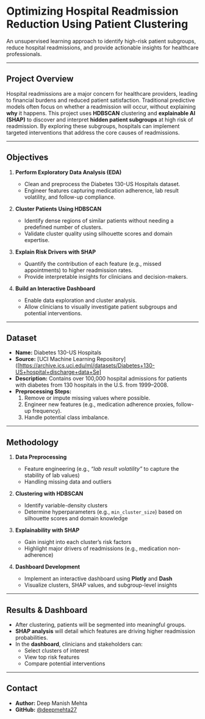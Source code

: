 # Optimizing Hospital Readmission Reduction Using Patient Clustering

An unsupervised learning approach to identify high-risk patient subgroups, reduce hospital readmissions, and provide actionable insights for healthcare professionals.

---

## Project Overview
Hospital readmissions are a major concern for healthcare providers, leading to financial burdens and reduced patient satisfaction. Traditional predictive models often focus on whether a readmission will occur, without explaining **why** it happens. This project uses **HDBSCAN** clustering and **explainable AI (SHAP)** to discover and interpret **hidden patient subgroups** at high risk of readmission. By exploring these subgroups, hospitals can implement targeted interventions that address the core causes of readmissions.

---

## Objectives
1. **Perform Exploratory Data Analysis (EDA)**  
   - Clean and preprocess the Diabetes 130-US Hospitals dataset.  
   - Engineer features capturing medication adherence, lab result volatility, and follow-up compliance.

2. **Cluster Patients Using HDBSCAN**  
   - Identify dense regions of similar patients without needing a predefined number of clusters.  
   - Validate cluster quality using silhouette scores and domain expertise.

3. **Explain Risk Drivers with SHAP**  
   - Quantify the contribution of each feature (e.g., missed appointments) to higher readmission rates.  
   - Provide interpretable insights for clinicians and decision-makers.

4. **Build an Interactive Dashboard**  
   - Enable data exploration and cluster analysis.  
   - Allow clinicians to visually investigate patient subgroups and potential interventions.

---

## Dataset
- **Name:** Diabetes 130-US Hospitals  
- **Source:** [UCI Machine Learning Repository]([https://archive.ics.uci.edu/ml/datasets/Diabetes+130-US+hospital+discharge+data+Se]  
- **Description:** Contains over 100,000 hospital admissions for patients with diabetes from 130 hospitals in the U.S. from 1999–2008.  
- **Preprocessing Steps:**  
  1. Remove or impute missing values where possible.  
  2. Engineer new features (e.g., medication adherence proxies, follow-up frequency).  
  3. Handle potential class imbalance.  

---

## Methodology
1. **Data Preprocessing**  
   - Feature engineering (e.g., _“lab result volatility”_ to capture the stability of lab values)  
   - Handling missing data and outliers  

2. **Clustering with HDBSCAN**  
   - Identify variable-density clusters  
   - Determine hyperparameters (e.g., `min_cluster_size`) based on silhouette scores and domain knowledge  

3. **Explainability with SHAP**  
   - Gain insight into each cluster’s risk factors  
   - Highlight major drivers of readmissions (e.g., medication non-adherence)  

4. **Dashboard Development**  
   - Implement an interactive dashboard using **Plotly** and **Dash**  
   - Visualize clusters, SHAP values, and subgroup-level insights  

---

## Results & Dashboard
- After clustering, patients will be segmented into meaningful groups.  
- **SHAP analysis** will detail which features are driving higher readmission probabilities.  
- In the **dashboard**, clinicians and stakeholders can:  
  - Select clusters of interest  
  - View top risk features  
  - Compare potential interventions  
---

## Contact
- **Author:** Deep Manish Mehta  
- **GitHub:** [@deepmehta27](https://github.com/deepmehta27)  
